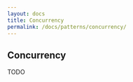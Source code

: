 ```yaml
---
layout: docs
title: Concurrency
permalink: /docs/patterns/concurrency/
---
```


## Concurrency

TODO
